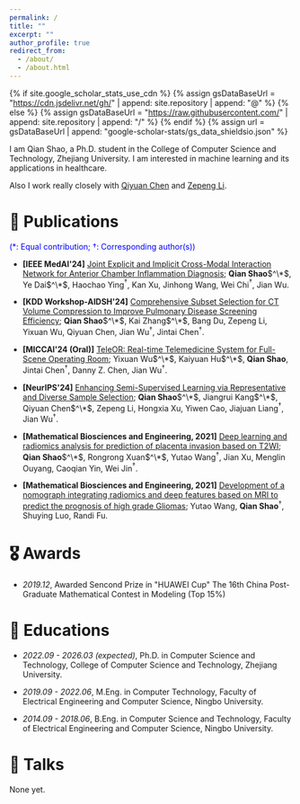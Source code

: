 ```yaml
---
permalink: /
title: ""
excerpt: ""
author_profile: true
redirect_from: 
  - /about/
  - /about.html
---
```


{% if site.google_scholar_stats_use_cdn %}
{% assign gsDataBaseUrl = "https://cdn.jsdelivr.net/gh/" | append: site.repository | append: "@" %}
{% else %}
{% assign gsDataBaseUrl = "https://raw.githubusercontent.com/" | append: site.repository | append: "/" %}
{% endif %}
{% assign url = gsDataBaseUrl | append: "google-scholar-stats/gs_data_shieldsio.json" %}

<span class='anchor' id='about-me'></span>

I am Qian Shao, a Ph.D. student in the College of Computer Science and Technology, Zhejiang University. I am interested in machine learning and its applications in healthcare.

Also I work really closely with [Qiyuan Chen](https://qychen2001.github.io/) and [Zepeng Li](https://lzzppp.github.io/).


# 📝 Publications 

<span style="color:blue">(*: Equal contribution; $\dagger$: Corresponding author(s))</span>

* **\[IEEE MedAI'24\]** [Joint Explicit and Implicit Cross-Modal Interaction Network for Anterior Chamber Inflammation Diagnosis](https://arxiv.org/pdf/2312.06171.pdf); **Qian Shao**$^\*$, Ye Dai$^\*$, Haochao Ying$^\dagger$, Kan Xu, Jinhong Wang, Wei Chi$^\dagger$, Jian Wu.

* **\[KDD Workshop-AIDSH'24\]** [Comprehensive Subset Selection for CT Volume Compression to Improve Pulmonary Disease Screening Efficiency](https://openreview.net/pdf?id=JLyiMGQoqZ); **Qian Shao**$^\*$, Kai Zhang$^\*$, Bang Du, Zepeng Li, Yixuan Wu, Qiyuan Chen, Jian Wu$^\dagger$, Jintai Chen$^\dagger$.

* **\[MICCAI'24 (Oral)\]** [TeleOR: Real-time Telemedicine System for Full-Scene Operating Room](https://arxiv.org/pdf/2407.19763); Yixuan Wu$^\*$, Kaiyuan Hu$^\*$, **Qian Shao**, Jintai Chen$^\dagger$, Danny Z. Chen, Jian Wu$^\dagger$.

* **\[NeurIPS'24\]** [Enhancing Semi-Supervised Learning via Representative and Diverse Sample Selection](https://arxiv.org/pdf/2409.11653); **Qian Shao**$^\*$, Jiangrui Kang$^\*$, Qiyuan Chen$^\*$, Zepeng Li, Hongxia Xu, Yiwen Cao, Jiajuan Liang$^\dagger$, Jian Wu$^\dagger$.

* **\[Mathematical Biosciences and Engineering, 2021\]** [Deep learning and radiomics analysis for prediction of placenta invasion based on T2WI](http://www.aimspress.com/aimspress-data/mbe/2021/5/PDF/mbe-18-05-310.pdf); **Qian Shao**$^\*$, Rongrong Xuan$^\*$, Yutao Wang$^\dagger$, Jian Xu, Menglin Ouyang, Caoqian Yin, Wei Jin$^\dagger$.

* **\[Mathematical Biosciences and Engineering, 2021\]** [Development of a nomograph integrating radiomics and deep features based on MRI to predict the prognosis of high grade Gliomas](https://www.aimspress.com/aimspress-data/mbe/2021/6/PDF/mbe-18-06-401.pdf); Yutao Wang, **Qian Shao**$^\dagger$, Shuying Luo, Randi Fu.



# 🎖 Awards

- *2019.12*, Awarded Sencond Prize in "HUAWEI Cup" The 16th China Post-Graduate Mathematical Contest in Modeling (Top 15%)

# 📖 Educations
- *2022.09 - 2026.03 (expected)*, Ph.D. in Computer Science and Technology, College of Computer Science and Technology, Zhejiang University.

- *2019.09 - 2022.06*, M.Eng. in Computer Technology, Faculty of Electrical Engineering and Computer Science, Ningbo University.

- *2014.09 - 2018.06*, B.Eng. in Computer Science and Technology, Faculty of Electrical Engineering and Computer Science, Ningbo University.


# 💬 Talks
None yet.
